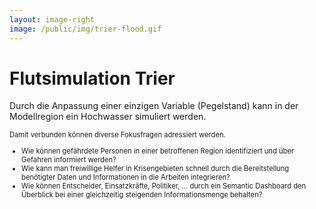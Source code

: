 ```yaml
---
layout: image-right
image: /public/img/trier-flood.gif
---
```


# Flutsimulation Trier

Durch die Anpassung einer einzigen Variable (Pegelstand) kann in der Modellregion ein Hochwasser simuliert werden.

<div style="font-size: 80%">

Damit verbunden können diverse Fokusfragen adressiert werden.
* Wie können gefährdete Personen in einer betroffenen Region identifiziert und über Gefahren informiert werden? 
* Wie kann man freiwillige Helfer in Krisengebieten schnell durch die Bereitstellung benötigter Daten und Informationen in die Arbeiten integrieren? 
* Wie können Entscheider, Einsatzkräfte, Politiker, … durch ein Semantic Dashboard den Überblick bei einer gleichzeitig steigenden Informationsmenge behalten?

</div>
